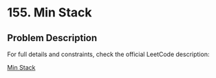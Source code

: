 # 155. Min Stack

## Problem Description

For full details and constraints, check the official LeetCode description:

[Min Stack](https://leetcode.com/problems/min-stack/description/)


